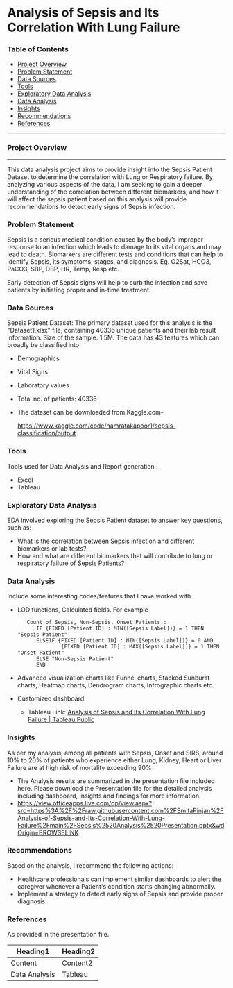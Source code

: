 # Analysis of Sepsis and Its Correlation With Lung Failure

### Table of Contents

- [Project Overview](#project-overview)
- [Problem Statement](#problem-statement)
- [Data Sources](#data-sources)
- [Tools](#tools)
- [Exploratory Data Analysis](#exploratory-data-analysis)
- [Data Analysis](#data-analysis)
- [Insights](#insights)
- [Recommendations](#recommendations)
- [References](#references)

---

### Project Overview
---

This data analysis project aims to provide insight into the Sepsis Patient Dataset to determine the correlation with Lung or Respiratory failure. By analyzing various aspects of the data, I am seeking to gain a deeper understanding of the correlation between different biomarkers, and how it will affect the sepsis patient based on this analysis will provide recommendations to detect early signs of Sepsis infection.

### Problem Statement
Sepsis is a serious medical condition caused by the body’s improper response to an infection which leads to damage to its vital organs and may lead to death.
Biomarkers are different tests and conditions that can help to identify Sepsis, its symptoms, stages, and diagnosis. Eg. O2Sat, HCO3, PaCO3, SBP, DBP, HR, Temp, Resp etc.

Early detection of Sepsis signs will help to curb the infection and save patients by initiating proper and in-time treatment.


### Data Sources 

Sepsis Patient Dataset: The primary dataset used for this analysis is the "Dataset1.xlsx" file, containing 40336 unique patients and their lab result information.
Size of the sample: 1.5M. The data has 43 features which can broadly be classified into
- Demographics
- Vital Signs
- Laboratory values
- Total no. of patients: 40336
- The dataset can be downloaded from Kaggle.com-

  https://www.kaggle.com/code/namratakapoor1/sepsis-classification/output

### Tools 
Tools used for Data Analysis and Report generation :
- Excel
- Tableau 

### Exploratory Data Analysis

EDA involved exploring the Sepsis Patient dataset to answer key questions, such as:

- What is the correlation between Sepsis infection and different biomarkers or lab tests?
- How and what are different biomarkers that will contribute to lung or respiratory failure of Sepsis Patients?

### Data Analysis

Include some interesting codes/features that I have worked with
- LOD functions, Calculated fields. For example
  ~~~ Calculated field using LOD function
     Count of Sepsis, Non-Sepsis, Onset Patients :
        IF {FIXED [Patient ID] : MIN([Sepsis Label])} = 1 THEN "Sepsis Patient"
        ELSEIF {FIXED [Patient ID] : MIN([Sepsis Label])} = 0 AND
                {FIXED [Patient ID] : MAX([Sepsis Label])} = 1 THEN "Onset Patient"
        ELSE "Non-Sepsis Patient"
        END
  ~~~

- Advanced visualization charts like Funnel charts, Stacked Sunburst charts, Heatmap charts, Dendrogram charts, Infrographic charts etc.
- Customized dashboard.
  - Tableau Link: [Analysis of Sepsis and Its Correlation With Lung Failure | Tableau Public](https://public.tableau.com/views/AnalysisofSepsisandItsCorrelationWithLungFailure/AnalysisofSepsisandItsCorrelationWithLungFailure?:language=en-US&:sid=&:display_count=n&:origin=viz_share_link)

 
### Insights

As per my analysis, among all patients with Sepsis, Onset and SIRS, around 10%  to 20% of patients who experience either Lung, Kidney, Heart or Liver Failure are at high risk of mortality exceeding 90%
- The Analysis results are summarized in the presentation file included here. Please download the Presentation file for the detailed analysis including dashboard, insights and findings for more information.
- https://view.officeapps.live.com/op/view.aspx?src=https%3A%2F%2Fraw.githubusercontent.com%2FSmitaPinjan%2FAnalysis-of-Sepsis-and-Its-Correlation-With-Lung-Failure%2Fmain%2FSepsis%2520Analysis%2520Presentation.pptx&wdOrigin=BROWSELINK


### Recommendations

Based on the analysis, I recommend the following actions:
- Healthcare professionals can implement similar dashboards to alert the caregiver whenever a Patient's condition starts changing abnormally.
- Implement a strategy to detect early signs of Sepsis and provide proper diagnosis.


### References
As provided in the presentation file.

|Heading1|Heading2|
|--------|--------|
|Content |Content2|
|Data Analysis| Tableau|
